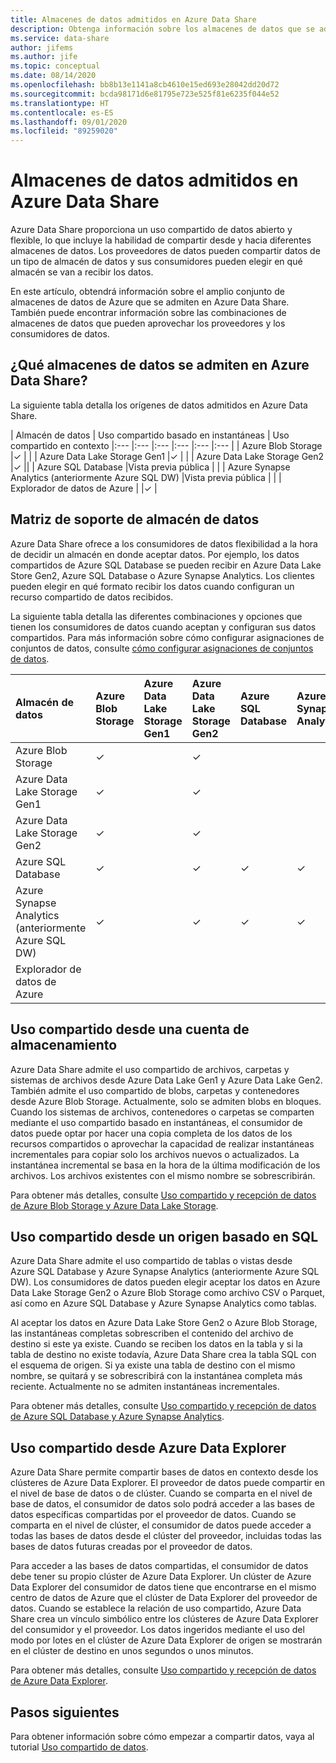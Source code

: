 ```yaml
---
title: Almacenes de datos admitidos en Azure Data Share
description: Obtenga información sobre los almacenes de datos que se admiten para usar Azure Data Share.
ms.service: data-share
author: jifems
ms.author: jife
ms.topic: conceptual
ms.date: 08/14/2020
ms.openlocfilehash: bb8b13e1141a8cb4610e15ed693e28042dd20d72
ms.sourcegitcommit: bcda98171d6e81795e723e525f81e6235f044e52
ms.translationtype: HT
ms.contentlocale: es-ES
ms.lasthandoff: 09/01/2020
ms.locfileid: "89259020"
---
```

# <a name="supported-data-stores-in-azure-data-share"></a>Almacenes de datos admitidos en Azure Data Share

Azure Data Share proporciona un uso compartido de datos abierto y flexible, lo que incluye la habilidad de compartir desde y hacia diferentes almacenes de datos. Los proveedores de datos pueden compartir datos de un tipo de almacén de datos y sus consumidores pueden elegir en qué almacén se van a recibir los datos. 

En este artículo, obtendrá información sobre el amplio conjunto de almacenes de datos de Azure que se admiten en Azure Data Share. También puede encontrar información sobre las combinaciones de almacenes de datos que pueden aprovechar los proveedores y los consumidores de datos. 

## <a name="what-data-stores-are-supported-in-azure-data-share"></a>¿Qué almacenes de datos se admiten en Azure Data Share? 

La siguiente tabla detalla los orígenes de datos admitidos en Azure Data Share. 

| Almacén de datos | Uso compartido basado en instantáneas | Uso compartido en contexto 
|:--- |:--- |:--- |:--- |:--- |:--- |
| Azure Blob Storage |✓ | |
| Azure Data Lake Storage Gen1 |✓ | |
| Azure Data Lake Storage Gen2 |✓ ||
| Azure SQL Database |Vista previa pública | |
| Azure Synapse Analytics (anteriormente Azure SQL DW) |Vista previa pública | |
| Explorador de datos de Azure | |✓ |

## <a name="data-store-support-matrix"></a>Matriz de soporte de almacén de datos

Azure Data Share ofrece a los consumidores de datos flexibilidad a la hora de decidir un almacén en donde aceptar datos. Por ejemplo, los datos compartidos de Azure SQL Database se pueden recibir en Azure Data Lake Store Gen2, Azure SQL Database o Azure Synapse Analytics. Los clientes pueden elegir en qué formato recibir los datos cuando configuran un recurso compartido de datos recibidos. 

La siguiente tabla detalla las diferentes combinaciones y opciones que tienen los consumidores de datos cuando aceptan y configuran sus datos compartidos. Para más información sobre cómo configurar asignaciones de conjuntos de datos, consulte [cómo configurar asignaciones de conjuntos de datos](how-to-configure-mapping.md).

| Almacén de datos | Azure Blob Storage | Azure Data Lake Storage Gen1 | Azure Data Lake Storage Gen2 | Azure SQL Database | Azure Synapse Analytics | Explorador de datos de Azure
|:--- |:--- |:--- |:--- |:--- |:--- |:--- |
| Azure Blob Storage | ✓ || ✓ ||
| Azure Data Lake Storage Gen1 | ✓ | | ✓ ||
| Azure Data Lake Storage Gen2 | ✓ | | ✓ ||
| Azure SQL Database | ✓ | | ✓ | ✓ | ✓ ||
| Azure Synapse Analytics (anteriormente Azure SQL DW) | ✓ | | ✓ | ✓ | ✓ ||
| Explorador de datos de Azure |||||| ✓ |

## <a name="share-from-a-storage-account"></a>Uso compartido desde una cuenta de almacenamiento
Azure Data Share admite el uso compartido de archivos, carpetas y sistemas de archivos desde Azure Data Lake Gen1 y Azure Data Lake Gen2. También admite el uso compartido de blobs, carpetas y contenedores desde Azure Blob Storage. Actualmente, solo se admiten blobs en bloques. Cuando los sistemas de archivos, contenedores o carpetas se comparten mediante el uso compartido basado en instantáneas, el consumidor de datos puede optar por hacer una copia completa de los datos de los recursos compartidos o aprovechar la capacidad de realizar instantáneas incrementales para copiar solo los archivos nuevos o actualizados. La instantánea incremental se basa en la hora de la última modificación de los archivos. Los archivos existentes con el mismo nombre se sobrescribirán.

Para obtener más detalles, consulte [Uso compartido y recepción de datos de Azure Blob Storage y Azure Data Lake Storage](how-to-share-from-storage.md).

## <a name="share-from-a-sql-based-source"></a>Uso compartido desde un origen basado en SQL
Azure Data Share admite el uso compartido de tablas o vistas desde Azure SQL Database y Azure Synapse Analytics (anteriormente Azure SQL DW). Los consumidores de datos pueden elegir aceptar los datos en Azure Data Lake Storage Gen2 o Azure Blob Storage como archivo CSV o Parquet, así como en Azure SQL Database y Azure Synapse Analytics como tablas.

Al aceptar los datos en Azure Data Lake Store Gen2 o Azure Blob Storage, las instantáneas completas sobrescriben el contenido del archivo de destino si este ya existe.
Cuando se reciben los datos en la tabla y si la tabla de destino no existe todavía, Azure Data Share crea la tabla SQL con el esquema de origen. Si ya existe una tabla de destino con el mismo nombre, se quitará y se sobrescribirá con la instantánea completa más reciente. Actualmente no se admiten instantáneas incrementales.

Para obtener más detalles, consulte [Uso compartido y recepción de datos de Azure SQL Database y Azure Synapse Analytics](how-to-share-from-sql.md).

## <a name="share-from-azure-data-explorer"></a>Uso compartido desde Azure Data Explorer
Azure Data Share permite compartir bases de datos en contexto desde los clústeres de Azure Data Explorer. El proveedor de datos puede compartir en el nivel de base de datos o de clúster. Cuando se comparta en el nivel de base de datos, el consumidor de datos solo podrá acceder a las bases de datos específicas compartidas por el proveedor de datos. Cuando se comparta en el nivel de clúster, el consumidor de datos puede acceder a todas las bases de datos desde el clúster del proveedor, incluidas todas las bases de datos futuras creadas por el proveedor de datos.

Para acceder a las bases de datos compartidas, el consumidor de datos debe tener su propio clúster de Azure Data Explorer. Un clúster de Azure Data Explorer del consumidor de datos tiene que encontrarse en el mismo centro de datos de Azure que el clúster de Data Explorer del proveedor de datos. Cuando se establece la relación de uso compartido, Azure Data Share crea un vínculo simbólico entre los clústeres de Azure Data Explorer del consumidor y el proveedor. Los datos ingeridos mediante el uso del modo por lotes en el clúster de Azure Data Explorer de origen se mostrarán en el clúster de destino en unos segundos o unos minutos.

Para obtener más detalles, consulte [Uso compartido y recepción de datos de Azure Data Explorer](/azure/data-explorer/data-share). 

## <a name="next-steps"></a>Pasos siguientes

Para obtener información sobre cómo empezar a compartir datos, vaya al tutorial [Uso compartido de datos](share-your-data.md).

